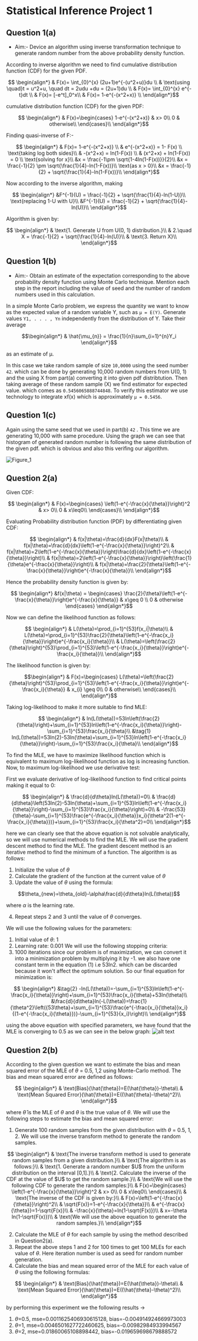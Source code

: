 # Statistical Inference Project 1

## Question 1(a)

- Aim:- Device an algorithm using inverse transformation technique to generate random number from the above probability density function.

According to inverse algorithm we need to find cumulative distribution function (CDF) for the given PDF.

```math
    \begin{align*}
        & F(x)= \int_{0}^{x} (2u+1)e^{-(u^2+u)}du \\
        & \text{using \quad}t = u^2+u, \quad dt = 2udu +du = (2u+1)du \\
        & F(x)= \int_{0}^{x} e^{-t}dt \\
        & F(x)= [-e^t]_0^x\\
        & F(x)= 1-e^{-(x^2+x)} \\
    \end{align*}
```

cumulative distribution function (CDF) for the given PDF:

```math
    \begin{align*}
        & F(x)=\begin{cases}
            1-e^{-(x^2+x)} & x> 0\\
            0 & otherwise\\
            \end{cases}\\
    \end{align*}
```

Finding quasi-inverse of F:-

```math
    \begin{align*}
        & F(x)= 1-e^{-(x^2+x)} \\
        & e^{-(x^2+x)} = 1- F(x) \\
        \text{taking log both sides}\\
        & -(x^2+x) = ln(1-F(x)) \\
        & (x^2+x) + ln(1-F(x)) = 0 \\
        \text{solving for x}\\
        &x = \frac{-1\pm \sqrt{1-4ln(1-F(x))}}{2}\\
        &x = \frac{-1}{2} \pm \sqrt{\frac{1}{4}-ln(1-F(x))}\\
        \text{as x > 0}\\
        &x = \frac{-1}{2} + \sqrt{\frac{1}{4}-ln(1-F(x))}\\            
    \end{align*}
```

Now according to the inverse algorithm, making

```math
    \begin{align*}
        
        &F^{-1}(U) = \frac{-1}{2} + \sqrt{\frac{1}{4}-ln(1-U)}\\
        \text{replacing 1-U with U}\\ 
        &F^{-1}(U) = \frac{-1}{2} + \sqrt{\frac{1}{4}-ln(U)}\\           
    \end{align*}
```

Algorithm is given by:

```math
    \begin{align*}
& \text{1. Generate U from U(0, 1) distribution.}\\
& 2.\quad X = \frac{-1}{2} + \sqrt{\frac{1}{4}-ln(U)}\\
& \text{3. Return X}\\
    \end{align*}
```

## Question 1(b)

- Aim:- Obtain an estimate of the expectation corresponding to the above probability density function using Monte Carlo technique. Mention each step in the report including the value of seed and the number of random numbers used in this calculation.

In a simple Monte Carlo problem, we express the quantity we want to know as the expected value of a random variable Y, such as ```µ = E(Y)```.
Generate values ```Y1, . . . , Yn``` independently from the distribution of Y.
Take their average

```math
\begin{align*}
& \hat{\mu_{n}} = \frac{1}{n}\sum_{i=1}^{n}Y_i
\end{align*}
```

as an estimate of µ.

In this case we take random sample of size ```10,0000``` using the seed number ```42```.
which can be done by generating 10,000 random numbers from U(0, 1) and the using X from part(a) converting it into given pdf distribtution.
Then taking average of these random sample (X) we find estimator for expected value.
which comes as ```0.5456065888744848```.
To verify this estimator we use technology to integrate xf(x) which is approximately ```µ = 0.5456```.

## Question 1(c)

Again using the same seed that we used in part(b) ```42``` .
This time we are generating 10,000 with same procedure.
Using the graph we can see that histogram of generated random number is following the same distribution of the given pdf. which is obvious and also this verifing our algorithm.

![Figure_1](https://github.com/ankitrajput77/SI_Project_1/assets/113281225/10be9ab6-6779-4c60-8473-df2aee81b6f8)


## Question 2(a)

Given CDF:

```math
    \begin{align*}
        & F(x)=\begin{cases}
            \left(1-e^{-\frac{x}{\theta}}\right)^2 & x> 0\\
            0 & x\leq0\\
            \end{cases}\\
    \end{align*}
```

Evaluating Probability distribution function (PDF) by differentiating given CDF:

```math
    \begin{align*}
        & f(x|\theta)=\frac{d}{dx}F(x|\theta)\\
        & f(x|\theta)=\frac{d}{dx}\left(1-e^{-\frac{x}{\theta}}\right)^2\\
        & f(x|\theta)=2\left(1-e^{-\frac{x}{\theta}}\right)\frac{d}{dx}\left(1-e^{-\frac{x}{\theta}}\right)\\
        & f(x|\theta)=2\left(1-e^{-\frac{x}{\theta}}\right)\left(\frac{1}{\theta}e^{-\frac{x}{\theta}}\right)\\
        & f(x|\theta)=\frac{2}{\theta}\left(1-e^{-\frac{x}{\theta}}\right)e^{-\frac{x}{\theta}}\\
    \end{align*}
```

Hence the probability density function is given by:

```math
    \begin{align*}
        &f(x|\theta) = \begin{cases} 
          \frac{2}{\theta}\left(1-e^{-\frac{x}{\theta}}\right)e^{-\frac{x}{\theta}} & x\geq 0 \\
          0 & otherwise 
       \end{cases}
    \end{align*}
```

Now we can define the likelihood function as follows:

```math
    \begin{align*}
        & L(\theta)=\prod_{i=1}^{53}f(x_i|\theta)\\
        & L(\theta)=\prod_{i=1}^{53}\frac{2}{\theta}\left(1-e^{-\frac{x_i}{\theta}}\right)e^{-\frac{x_i}{\theta}}\\
        & L(\theta)=\left(\frac{2}{\theta}\right)^{53}\prod_{i=1}^{53}\left(1-e^{-\frac{x_i}{\theta}}\right)e^{-\frac{x_i}{\theta}}\\
    \end{align*}
```

The likelihood function is given by:

```math
\begin{align*}
        & F(x)=\begin{cases}
           L(\theta)=\left(\frac{2}{\theta}\right)^{53}\prod_{i=1}^{53}\left(1-e^{-\frac{x_i}{\theta}}\right)e^{-\frac{x_i}{\theta}}  & x_{i} \geq 0\\
            0 & otherwise\\
            \end{cases}\\
    \end{align*}
```

Taking log-likelihood to make it more suitable to find MLE:

```math
    \begin{align*}
        & ln(L(\theta))=53ln\left(\frac{2}{\theta}\right)+\sum_{i=1}^{53}ln\left(1-e^{-\frac{x_i}{\theta}}\right)-\sum_{i=1}^{53}\frac{x_i}{\theta}\\
        &\tag{1} ln(L(\theta))=53ln(2)-53ln(\theta)+\sum_{i=1}^{53}ln\left(1-e^{-\frac{x_i}{\theta}}\right)-\sum_{i=1}^{53}\frac{x_i}{\theta}\\
    \end{align*}
```

To find the MLE, we have to maximize likelihood function which is equivalent to maximum log-likelihood function as log is increasing function.
Now, to maximum log-likelihood we use derivative test:

First we evaluate derivative of log-likelihood function to find critical points making it equal to 0:

```math
    \begin{align*}
        & \frac{d}{d\theta}ln(L(\theta))=0\\
        & \frac{d}{d\theta}\left(53ln(2)-53ln(\theta)+\sum_{i=1}^{53}ln\left(1-e^{-\frac{x_i}{\theta}}\right)-\sum_{i=1}^{53}\frac{x_i}{\theta}\right)=0\\
        & -\frac{53}{\theta}-\sum_{i=1}^{53}\frac{e^{-\frac{x_i}{\theta}}x_i}{\theta^2(1-e^{-\frac{x_i}{\theta}})}+\sum_{i=1}^{53}\frac{x_i}{\theta^2}=0\\
       
       
    \end{align*}
```

here we can clearly see that the above equation is not solvable analytically, so we will use numerical methods to find the MLE. We will use the gradient descent method to find the MLE. The gradient descent method is an iterative method to find the minimum of a function. The algorithm is as follows:

1. Initialize the value of $\theta$
2. Calculate the gradient of the function at the current value of $\theta$
3. Update the value of  $\theta$ using the formula:

```math
\theta_{new}=\theta_{old}-\alpha\frac{d}{d\theta}ln(L(\theta))
```

where $\alpha$ is the learning rate.

4. Repeat steps 2 and 3 until the value of $\theta$ converges.

We will use the following values for the parameters:

1. Initial value of $\theta$: 1
2. Learning rate: 0.001
We will use the following stopping criteria:
1. 1000 iterations
since our problem is of maximization, we can convert it into a minimization problem by multiplying it by -1. we also have one constant term in the equation (1) i.e 53ln2. which can be discarded because it won't affect the optimum solution. So our final equation for minimization is:

```math
    \begin{align*}
        &\tag{2} -ln(L(\theta))=-\sum_{i=1}^{53}ln\left(1-e^{-\frac{x_i}{\theta}}\right)+\sum_{i=1}^{53}\frac{x_i}{\theta}+53ln(\theta)\\
        &\frac{d}{d\theta}ln(-L(\theta))=\frac{1}{\theta^2}\left({53\theta}+\sum_{i=1}^{53}\frac{e^{-\frac{x_i}{\theta}}x_i}{(1-e^{-\frac{x_i}{\theta}})}-\sum_{i=1}^{53}{x_i}\right)\\
    \end{align*}
```

using the above equation with specified parameters, we have found that the MLE is converging to 0.5 as we can see in the below graph:
![alt text](image-1.png)

## Question 2(b)

According to the given question we want to estimate the bias and mean squared error of the MLE of $\theta$ = 0.5, 1,2 using Monte-Carlo method. The bias and mean squared error are defined as follows:

```math
    \begin{align*}
        & \text{Bias}(\hat{\theta})=E(\hat{\theta})-\theta\\
        & \text{Mean Squared Error}(\hat{\theta})=E((\hat{\theta}-\theta)^2)\\
    \end{align*}
```

where $\hat{\theta}$ is the MLE of $\theta$ and $\theta$ is the true value of $\theta$. We will use the following steps to estimate the bias and mean squared error:

1. Generate 100 random samples from the given distribution with $\theta$ = 0.5, 1, 2. We will use the inverse transform method to generate the random samples.

```math
    \begin{align*}
        & \text{The inverse transform method is used to generate random samples from a given distribution.}\\
        & \text{The algorithm is as follows:}\\
        & \text{1. Generate a random number $U$ from the uniform distribution on the interval [0,1].}\\
        & \text{2. Calculate the inverse of the CDF at the value of $U$ to get the random sample.}\\
        & \text{We will use the following CDF to generate the random samples:}\\
        & F(x)=\begin{cases}
            \left(1-e^{-\frac{x}{\theta}}\right)^2 & x> 0\\
            0 & x\leq0\\
            \end{cases}\\
        & \text{The inverse of the CDF is given by:}\\
        & F(x)=\left(1-e^{-\frac{x}{\theta}}\right)^2\\
        & \sqrt{F(x)}=1-e^{-\frac{x}{\theta}}\\
        & e^{-\frac{x}{\theta}}=1-\sqrt{F(x)}\\
        & -\frac{x}{\theta}=ln(1-\sqrt{F(x)})\\
        & x=-\theta ln(1-\sqrt{F(x)})\\
        & \text{We will use the above equation to generate the random samples.}\\
    \end{align*}
```

2. Calculate the MLE of $\theta$ for each sample by using the method described in Question2(a).
3. Repeat the above steps 1 and 2 for 100 times to get 100 MLEs for each value of $\theta$. Here iteration number is used as seed for random number generation.
4. Calculate the bias and mean squared error of the MLE for each value of $\theta$ using the following formulas:

```math
    \begin{align*}
        & \text{Bias}(\hat{\theta})=E(\hat{\theta})-\theta\\
        & \text{Mean Squared Error}(\hat{\theta})=E((\hat{\theta}-\theta)^2)\\
    \end{align*}
```

by performing this experiment we the following results $\rightarrow$

1. $\theta$=0.5, mse=0.0011625406930615128, bias=-0.004914924669973003
2. $\theta$=1, mse=0.0046501627722460625, bias=-0.00982984933994567
3. $\theta$=2, mse=0.01860065108898442, bias=-0.019659698679888572
